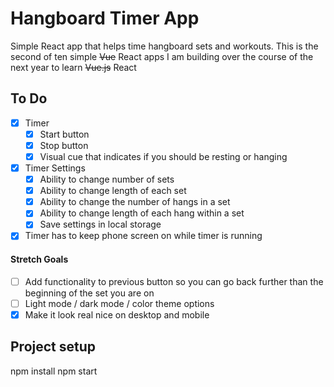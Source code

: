 # Hangboard Timer App

Simple React app that helps time hangboard sets and workouts. This is the second of ten simple ~~Vue~~ React apps I am building over the course of the next year to learn ~~Vue.js~~ React

## To Do

- [x] Timer
  - [x] Start button
  - [x] Stop button
  - [x] Visual cue that indicates if you should be resting or hanging
- [x] Timer Settings
  - [x] Ability to change number of sets
  - [x] Ability to change length of each set
  - [x] Ability to change the number of hangs in a set
  - [x] Ability to change length of each hang within a set
  - [x] Save settings in local storage
- [x] Timer has to keep phone screen on while timer is running

#### Stretch Goals

- [ ] Add functionality to previous button so you can go back further than the beginning of the set you are on
- [ ] Light mode / dark mode / color theme options
- [x] Make it look real nice on desktop and mobile

## Project setup

npm install
npm start
